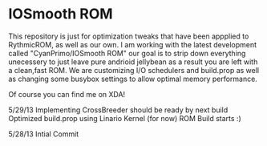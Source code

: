 IOSmooth ROM
=========

This repository is just for optimization tweaks that have been appplied to RythmicROM, as well as our own. I am working
with the latest development called "CyanPrimo/IOSmooth ROM" our goal is to strip down everything unecessery to just leave pure andrioid 
jellybean as a result you are left with a clean,fast ROM. We are customizing I/O schedulers and build.prop as well as changing some busybox settings to allow optimal memory performance.

Of course you can find me on XDA!

5/29/13
Implementing CrossBreeder should be ready by next build 
Optimized build.prop
using Linario Kernel (for now)
ROM Build starts :)

5/28/13
Intial Commit
